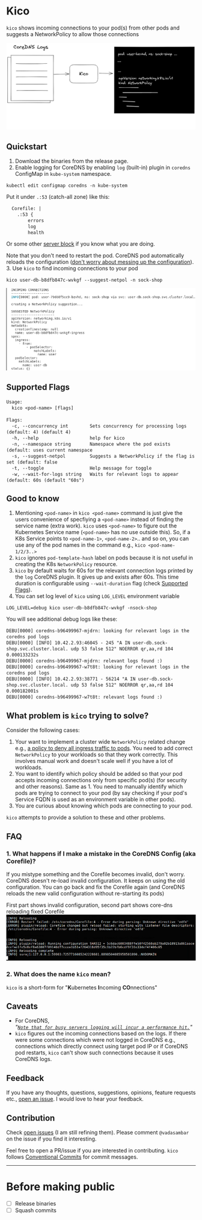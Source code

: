 # Kico
`kico` shows incoming connections to your pod(s) from other pods and suggests a NetworkPolicy to allow those connections

<img src="./docs/architecture/kico.excalidraw.png">

## Quickstart
1. Download the binaries from the release page.
2. Enable logging for CoreDNS by enabling `log` (built-in) plugin in `coredns` ConfigMap in `kube-system` namespace.
```
kubectl edit configmap coredns -n kube-system
```
Put it under `.:53` (catch-all zone) like this:
```
  Corefile: |
    .:53 {
        errors
        log
        health
```
Or some other [server block](https://coredns.io/manual/configuration/#server-blocks) if you know what you are doing. 

Note that you don't need to restart the pod. CoreDNS pod automatically reloads the configuration ([don't worry about messing up the configuration](#faq)).  
3. Use `kico` to find incoming connections to your pod
```
kico user-db-b8dfb847c-wvkgf --suggest-netpol -n sock-shop
```
![](./images/kico-output.png)

## Supported Flags
```
Usage:
  kico <pod-name> [flags]

Flags:
  -c, --concurrency int        Sets concurrency for processing logs (default: 4) (default 4)
  -h, --help                   help for kico
  -n, --namespace string       Namespace where the pod exists (default: uses current namespace
  -s, --suggest-netpol         Suggests a NetworkPolicy if the flag is set (default: false
  -t, --toggle                 Help message for toggle
  -w, --wait-for-logs string   Waits for relevant logs to appear (default: 60s (default "60s")
```
## Good to know
1. Mentioning `<pod-name>` in `kico <pod-name>` command is just give the users convenience of specfiying a `<pod-name>` instead of finding the service name (extra work). `kico` uses `<pod-name>` to figure out the Kubernetes Service name (`<pod-name>` has no use outside this). So, if a K8s Service points to `<pod-name-1>`, `<pod-name-2>`.. and so on,  you can use any of the pod names in the command e.g., `kico <pod-name-1/2/3..>`
2. `kico` ignores `pod-template-hash` label on pods because it is not useful in creating the K8s `NetworkPolicy` resource.
3. `kico` by default waits for 60s for the relevant connection logs printed by the `log` CoreDNS plugin. It gives up and exists after 60s. This time duration is configurable using `--wait-duration` flag (check [Supported Flags](#supported-flags)).
4. You can set log level of `kico` using `LOG_LEVEL` environment variable
```
LOG_LEVEL=debug kico user-db-b8dfb847c-wvkgf -nsock-shop
```
You will see additional debug logs like these:
```
DEBU[0000] coredns-b96499967-mjdrn: looking for relevant logs in the coredns pod logs 
DEBU[0000] [INFO] 10.42.2.93:46045 - 245 "A IN user-db.sock-shop.svc.cluster.local. udp 53 false 512" NOERROR qr,aa,rd 104 0.000133232s 
DEBU[0000] coredns-b96499967-mjdrn: relevant logs found :) 
DEBU[0000] coredns-b96499967-w7t8t: looking for relevant logs in the coredns pod logs 
DEBU[0000] [INFO] 10.42.2.93:38771 - 56214 "A IN user-db.sock-shop.svc.cluster.local. udp 53 false 512" NOERROR qr,aa,rd 104 0.000182001s 
DEBU[0000] coredns-b96499967-w7t8t: relevant logs found :) 
```

## What problem is `kico` trying to solve?
Consider the following cases:
1. Your want to implement a cluster wide `NetworkPolicy` related change e.g., [a policy to deny all ingress traffic to pods](https://kubernetes.io/docs/concepts/services-networking/network-policies/#default-deny-all-ingress-traffic). You need to add correct `NetworkPolicy` to your workloads so that they work correctly. This involves manual work and doesn't scale well if you have a lot of workloads. 
2. You want to identify which policy should be added so that your pod accepts incoming connections only from specific pod(s) (for security and other reasons). Same as 1. You need to manually identify which pods are trying to connect to your pod (by say checking if your pod's Service FQDN is used as an environment variable in other pods).
3. You are curious about knowing which pods are connecting to your pod.

`kico` attempts to provide a solution to these and other problems.  

## FAQ
### 1. What happens if I make a mistake in the CoreDNS Config (aka Corefile)?
If you mistype something and the Corefile becomes invalid, don't worry. CoreDNS doesn't re-load invalid configuration. It keeps on using the old configuration. You can go back and fix the Corefile again (and CoreDNS reloads the new valid configuration without re-starting its pods)

First part shows invalid configuration, second part shows core-dns reloading fixed Corefile
![](images/core-dns-logs-invalid-config.png)

### 2. What does the name `kico` mean?
`kico` is a short-form for "**K**ubernetes **I**ncoming **CO**nnections"

## Caveats
- For CoreDNS,  
_"[`Note that for busy servers logging will incur a performance hit.`](https://coredns.io/plugins/log/)"_
- `kico` figures out the incoming connections based on the logs. If there were some connections which were not logged in CoreDNS e.g., connections which directly connect using target pod IP or if CoreDNS pod restarts, `kico` can't show such connections because it uses CoreDNS logs.

## Feedback
If you have any thoughts, questions, suggestions, opinions, feature requests etc., [open an issue](https://github.com/vadasambar/kico/issues/new). I would love to hear your feedback. 

## Contribution
Check [open issues](https://github.com/vadasambar/kico/issues) (I am still refining them). Please comment `@vadasambar` on the issue if you find it interesting. 

Feel free to open a PR/issue if you are interested in contributing. `kico` follows [Conventional Commits](https://www.conventionalcommits.org/en/v1.0.0/) for commit messages.

---
# Before making public
- [ ] Release binaries
- [ ] Squash commits
